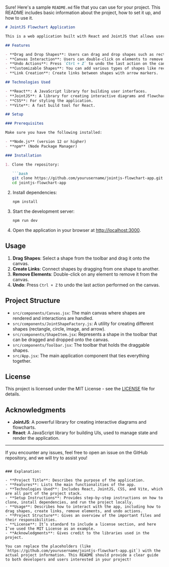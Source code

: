 Sure! Here's a sample `README.md` file that you can use for your project. This README includes basic information about the project, how to set it up, and how to use it.

```markdown
# JointJS Flowchart Application

This is a web application built with React and JointJS that allows users to create and manipulate flowcharts on a canvas. The application includes features for adding shapes, creating connections, and undoing actions using the keyboard (`Ctrl + Z`).

## Features

- **Drag and Drop Shapes**: Users can drag and drop shapes such as rectangles, circles, and images onto the canvas.
- **Canvas Interaction**: Users can double-click on elements to remove them from the canvas.
- **Undo Actions**: Press `Ctrl + Z` to undo the last action on the canvas.
- **Customizable Shapes**: You can add various types of shapes like rectangles, circles, and images.
- **Link Creation**: Create links between shapes with arrow markers.

## Technologies Used

- **React**: A JavaScript library for building user interfaces.
- **JointJS**: A library for creating interactive diagrams and flowcharts.
- **CSS**: For styling the application.
- **Vite**: A fast build tool for React.

## Setup

### Prerequisites

Make sure you have the following installed:

- **Node.js** (version 12 or higher)
- **npm** (Node Package Manager)

### Installation

1. Clone the repository:

   ```bash
   git clone https://github.com/yourusername/jointjs-flowchart-app.git
   cd jointjs-flowchart-app
   ```

2. Install dependencies:

   ```bash
   npm install
   ```

3. Start the development server:

   ```bash
   npm run dev
   ```

4. Open the application in your browser at [http://localhost:3000](http://localhost:3000).

## Usage

1. **Drag Shapes**: Select a shape from the toolbar and drag it onto the canvas.
2. **Create Links**: Connect shapes by dragging from one shape to another.
3. **Remove Elements**: Double-click on any element to remove it from the canvas.
4. **Undo**: Press `Ctrl + Z` to undo the last action performed on the canvas.

## Project Structure

- `src/components/Canvas.jsx`: The main canvas where shapes are rendered and interactions are handled.
- `src/components/JointShapeFactory.js`: A utility for creating different shapes (rectangle, circle, image, and arrow).
- `src/components/ShapeItem.jsx`: Represents a shape in the toolbar that can be dragged and dropped onto the canvas.
- `src/components/Toolbar.jsx`: The toolbar that holds the draggable shapes.
- `src/App.jsx`: The main application component that ties everything together.

## License

This project is licensed under the MIT License - see the [LICENSE](LICENSE) file for details.

## Acknowledgments

- **JointJS**: A powerful library for creating interactive diagrams and flowcharts.
- **React**: A JavaScript library for building UIs, used to manage state and render the application.

---

If you encounter any issues, feel free to open an issue on the GitHub repository, and we will try to assist you!

```

### Explanation:

- **Project Title**: Describes the purpose of the application.
- **Features**: Lists the main functionalities of the app.
- **Technologies Used**: Includes React, JointJS, CSS, and Vite, which are all part of the project stack.
- **Setup Instructions**: Provides step-by-step instructions on how to clone, install dependencies, and run the project locally.
- **Usage**: Describes how to interact with the app, including how to drag shapes, create links, remove elements, and undo actions.
- **Project Structure**: Gives an overview of the important files and their responsibilities.
- **License**: It’s standard to include a license section, and here I’ve used the MIT License as an example.
- **Acknowledgments**: Gives credit to the libraries used in the project.

You can replace the placeholders (like `https://github.com/yourusername/jointjs-flowchart-app.git`) with the actual project information. This README should provide a clear guide to both developers and users interested in your project!